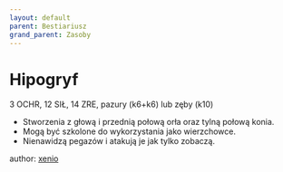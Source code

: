 ```yaml
---
layout: default
parent: Bestiariusz
grand_parent: Zasoby
---
```



# Hipogryf

3 OCHR, 12 SIŁ, 14 ZRE, pazury (k6+k6) lub zęby (k10)

- Stworzenia z głową i przednią połową orła oraz tylną połową konia.
- Mogą być szkolone do wykorzystania jako wierzchowce.
- Nienawidzą pegazów i atakują je jak tylko zobaczą.

author: [xenio](https://xenioinabottle.blogspot.com)
